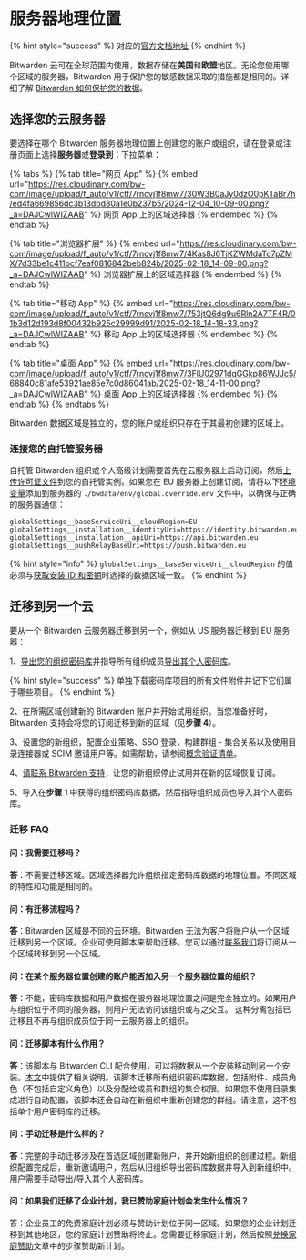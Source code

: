 # 服务器地理位置

{% hint style="success" %}
对应的[官方文档地址](https://bitwarden.com/help/server-geographies/)
{% endhint %}

Bitwarden 云可在全球范围内使用，数据存储在**美国**和**欧盟**地区。无论您使用哪个区域的服务器，Bitwarden 用于保护您的敏感数据采取的措施都是相同的。详细了解 [Bitwarden 如何保护您的数据](data/data-storage.md)。

## 选择您的云服务器 <a href="#choose-your-cloud-server" id="choose-your-cloud-server"></a>

要选择在哪个 Bitwarden 服务器地理位置上创建您的账户或组织，请在登录或注册页面上选择**服务器**或**登录到：**&#x4E0B;拉菜单：

{% tabs %}
{% tab title="网页 App" %}
{% embed url="https://res.cloudinary.com/bw-com/image/upload/f_auto/v1/ctf/7rncvj1f8mw7/30W3B0aJy0dzO0pKTaBr7h/ed4fa669856dc3b13dbd80a1e0b237b5/2024-12-04_10-09-00.png?_a=DAJCwlWIZAAB" %}
网页 App 上的区域选择器
{% endembed %}
{% endtab %}

{% tab title="浏览器扩展" %}
{% embed url="https://res.cloudinary.com/bw-com/image/upload/f_auto/v1/ctf/7rncvj1f8mw7/4Kas8J6TjKZWMdaTo7pZMX/7d33be1c411bcf7eaf0816842beb824b/2025-02-18_14-09-00.png?_a=DAJCwlWIZAAB" %}
浏览器扩展上的区域选择器
{% endembed %}
{% endtab %}

{% tab title="移动 App" %}
{% embed url="https://res.cloudinary.com/bw-com/image/upload/f_auto/v1/ctf/7rncvj1f8mw7/753jtQ6dg9u6Rln2A7TF4R/01b3d12d193d8f00432b925c29999d91/2025-02-18_14-18-33.png?_a=DAJCwlWIZAAB" %}
移动 App 上的区域选择器
{% endembed %}
{% endtab %}

{% tab title="桌面 App" %}
{% embed url="https://res.cloudinary.com/bw-com/image/upload/f_auto/v1/ctf/7rncvj1f8mw7/3FlU02971dqGGkp86WJJc5/68840c81afe53921ae85e7c0d86041ab/2025-02-18_14-11-00.png?_a=DAJCwlWIZAAB" %}
桌面 App 上的区域选择器
{% endembed %}
{% endtab %}
{% endtabs %}

Bitwarden 数据区域是独立的，您的账户或组织只存在于其最初创建的区域上。

### 连接您的自托管服务器 <a href="#connect-your-self-hosted-server" id="connect-your-self-hosted-server"></a>

自托管 Bitwarden 组织或个人高级计划需要首先在云服务器上启动订阅，然后[上传许可证文件](../self-hosting/licensing.md)到您的自托管实例。如果您在 EU 服务器上创建订阅，请将以下[环境变量](../self-hosting/deploy-and-configure/configuration-options/environment-variables.md)添加到服务器的 `./bwdata/env/global.override.env` 文件中，以确保与正确的服务器通信：

```
globalSettings__baseServiceUri__cloudRegion=EU
globalSettings__installation__identityUri=https://identity.bitwarden.eu
globalSettings__installation__apiUri=https://api.bitwarden.eu
globalSettings__pushRelayBaseUri=https://push.bitwarden.eu
```

{% hint style="info" %}
`globalSettings__baseServiceUri__cloudRegion` 的值必须与[获取安装 ID 和密钥](https://bitwarden.com/host/)时选择的数据区域一致。
{% endhint %}

## 迁移到另一个云 <a href="#migrate-to-another-cloud" id="migrate-to-another-cloud"></a>

要从一个 Bitwarden 云服务器迁移到另一个，例如从 US 服务器迁移到 EU 服务器：

1、[导出您的组织密码库](../import-export/export-vault-data.md#export-an-organization-vault)并指导所有组织成员[导出其个人密码库](../import-export/export-vault-data.md#export-a-personal-vault)。

{% hint style="success" %}
单独下载密码库项目的所有文件附件并记下它们属于哪些项目。
{% endhint %}

2、在所需区域创建新的 Bitwarden 账户并开始试用组织。当您准备好时，Bitwarden 支持会将您的订阅迁移到新的区域（见**步骤 4**）。

3、设置您的新组织，配置企业策略、SSO 登录，构建群组 - 集合关系以及使用目录连接器或 SCIM 邀请用户等。如需帮助，请参阅[概念验证清单](../business-resources/proof-of-concept-project-checklist.md)。

4、[请联系 Bitwarden 支持](https://bitwarden.com/contact/)，让您的新组织停止试用并在新的区域恢复订阅。

5、导入在**步骤 1** 中获得的组织密码库数据，然后指导组织成员也导入其个人密码库。

### 迁移 FAQ <a href="#migration-faqs" id="migration-faqs"></a>

#### 问：我需要迁移吗？ <a href="#q-do-i-need-to-migrate" id="q-do-i-need-to-migrate"></a>

**答**：不需要迁移区域。区域选择器允许组织指定密码库数据的地理位置。不同区域的特性和功能是相同的。

#### 问：有迁移流程吗？ <a href="#q-is-there-a-process-for-migrating" id="q-is-there-a-process-for-migrating"></a>

**答**：Bitwarden 区域是不同的云环境。Bitwarden 无法为客户将账户从一个区域迁移到另一个区域。企业可使用脚本来帮助迁移。您可以通过[联系我们](https://bitwarden.com/contact/)将订阅从一个区域转移到另一个区域。

#### 问：在某个服务器位置创建的账户能否加入另一个服务器位置的组织？ <a href="#q-can-an-account-created-in-one-server-geography-join-an-organization-in-another-server-geography" id="q-can-an-account-created-in-one-server-geography-join-an-organization-in-another-server-geography"></a>

**答**：不能，密码库数据和用户数据在服务器地理位置之间是完全独立的。如果用户与组织位于不同的服务器，则用户无法访问该组织或与之交互。 这种分离包括已迁移且不再与组织成员位于同一云服务器上的组织。

#### 问：迁移脚本有什么作用？ <a href="#q-what-does-the-migration-script-do" id="q-what-does-the-migration-script-do"></a>

**答**：该脚本与 Bitwarden CLI 配合使用，可以将数据从一个安装移动到另一个安装。[本文](../miscellaneous/migration-script.md)中提供了相关说明。该脚本迁移所有组织密码库数据，包括附件、成员角色（不包括自定义角色）以及分配给成员和群组的集合权限。如果您不使用目录集成进行自动配置，该脚本还会自动在新组织中重新创建您的群组。请注意，这不包括单个用户密码库的迁移。

#### 问：手动迁移是什么样的？ <a href="#q-what-does-a-manual-migration-look-like" id="q-what-does-a-manual-migration-look-like"></a>

**答**：完整的手动迁移涉及在首选区域创建新账户，并开始新组织的创建过程。新组织配置完成后，重新邀请用户，然后从旧组织导出密码库数据并导入到新组织中。用户需要手动导出/导入其个人密码库。

#### 问：如果我们迁移了企业计划，我已赞助家庭计划会发生什么情况？ <a href="#q-what-happens-to-my-sponsored-families-plan-if-we-migrate-our-enterprise-plan" id="q-what-happens-to-my-sponsored-families-plan-if-we-migrate-our-enterprise-plan"></a>

答：企业员工的免费家庭计划必须与赞助计划位于同一区域。如果您的企业计划迁移到其他地区，您的家庭计划赞助将终止。您需要迁移家庭计划，然后按照[兑换家庭赞助](../plans-and-pricing/password-manager/redeem-families-sponsorship.md)文章中的步骤赞助新计划。

